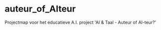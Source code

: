 # auteur_of_AIteur
Projectmap voor het educatieve A.I. project 'AI &amp; Taal - Auteur of AI-teur?' 
